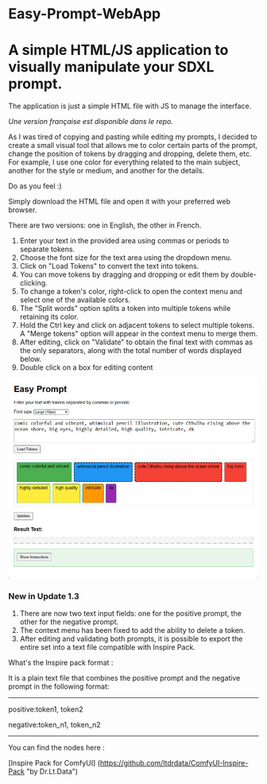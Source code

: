 # Easy-Prompt-WebApp
<H1>A simple HTML/JS application to visually manipulate your SDXL prompt.</H1>

The application is just a simple HTML file with JS to manage the interface.

*Une version française est disponible dans le repo.*

As I was tired of copying and pasting while editing my prompts, I decided to create a small visual tool that allows me to color certain parts of the prompt, change the position of tokens by dragging and dropping, delete them, etc.
For example, I use one color for everything related to the main subject, another for the style or medium, and another for the details. 

Do as you feel :)

Simply download the HTML file and open it with your preferred web browser.

There are two versions: one in English, the other in French.


<ol>
<li>Enter your text in the provided area using commas or periods to separate tokens.</li>
<li>Choose the font size for the text area using the dropdown menu.</li>
<li>Click on "Load Tokens" to convert the text into tokens.</li>
<li>You can move tokens by dragging and dropping or edit them by double-clicking.</li>
<li>To change a token's color, right-click to open the context menu and select one of the available colors.</li>
<li>The "Split words" option splits a token into multiple tokens while retaining its color.</li>
<li>Hold the Ctrl key and click on adjacent tokens to select multiple tokens. A "Merge tokens" option will appear in the context menu to merge them.</li>
<li>After editing, click on "Validate" to obtain the final text with commas as the only separators, along with the total number of words displayed below.</li>
<li>Double click on a box for editing content</li>
</ol>


![screenshot](https://github.com/K3nt3L/Easy-Prompt-WebApp/blob/main/easy_prompt_screenshot.jpg)


<H3>New in Update 1.3</H3>

<ol>
 <li>There are now two text input fields: one for the positive prompt, the other for the negative prompt.</li> 
  <li>The context menu has been fixed to add the ability to delete a token.</li>
  <li>After editing and validating both prompts, it is possible to export the entire set into a text file compatible with Inspire Pack.</li>
</ol>

What's the Inspire pack format : 

It is a plain text file that combines the positive prompt and the negative prompt in the following format:

---

positive:token1, token2

negative:token_n1, token_n2

---

You can find the nodes here :

[Inspire Pack for ComfyUI] (https://github.com/ltdrdata/ComfyUI-Inspire-Pack "by Dr.Lt.Data")



